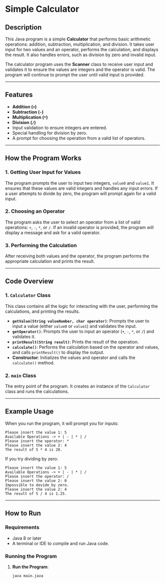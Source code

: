 # Simple Calculator

## Description

This Java program is a simple **Calculator** that performs basic arithmetic operations: addition, subtraction, multiplication, and division. It takes user input for two values and an operator, performs the calculation, and displays the result. It also handles errors, such as division by zero and invalid input.

The calculator program uses the **Scanner** class to receive user input and validates it to ensure the values are integers and the operator is valid. The program will continue to prompt the user until valid input is provided.

---

## Features

- **Addition (`+`)**
- **Subtraction (`-`)**
- **Multiplication (`*`)**
- **Division (`/`)**
- Input validation to ensure integers are entered.
- Special handling for division by zero.
- A prompt for choosing the operation from a valid list of operators.

---

## How the Program Works

### 1. **Getting User Input for Values**
   The program prompts the user to input two integers, `value0` and `value1`. It ensures that these values are valid integers and handles any input errors. If a user attempts to divide by zero, the program will prompt again for a valid input.

### 2. **Choosing an Operator**
   The program asks the user to select an operator from a list of valid operations: `+`, `-`, `*`, or `/`. If an invalid operator is provided, the program will display a message and ask for a valid operator.

### 3. **Performing the Calculation**
   After receiving both values and the operator, the program performs the appropriate calculation and prints the result.

---

## Code Overview

### 1. **`Calculator` Class**
   This class contains all the logic for interacting with the user, performing the calculations, and printing the results.

   - **`getValue(String valueNumber, char operator)`**: Prompts the user to input a value (either `value0` or `value1`) and validates the input.
   - **`getOperator()`**: Prompts the user to input an operator (`+`, `-`, `*`, or `/`) and validates it.
   - **`printResult(String result)`**: Prints the result of the operation.
   - **`calculate()`**: Performs the calculation based on the operator and values, and calls `printResult()` to display the output.
   - **Constructor**: Initializes the values and operator and calls the `calculate()` method.

### 2. **`main` Class**
   The entry point of the program. It creates an instance of the `Calculator` class and runs the calculations.

---

## Example Usage

When you run the program, it will prompt you for inputs:

```
Please insert the value 1: 5
Available Operations -> + | - | * | /
Please insert the operator: *
Please insert the value 2: 4
The result of 5 * 4 is 20.
```

If you try dividing by zero:
```
Please insert the value 1: 5
Available Operations -> + | - | * | /
Please insert the operator: /
Please insert the value 2: 0
Impossible to devide by zero.
Please insert the value 2: 4
The result of 5 / 4 is 1.25.
```

---

## How to Run

### Requirements

- Java 8 or later
- A terminal or IDE to compile and run Java code.

### Running the Program

1. **Run the Program**:
   ```bash
   java main.java
   ```
